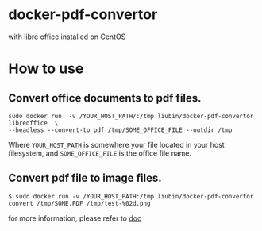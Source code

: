 docker-pdf-convertor
====================

with libre office installed on CentOS

# How to use

## Convert office documents to pdf files.

```
sudo docker run  -v /YOUR_HOST_PATH/:/tmp liubin/docker-pdf-convertor libreoffice  \
--headless --convert-to pdf /tmp/SOME_OFFICE_FILE --outdir /tmp
```

Where `YOUR_HOST_PATH` is somewhere your file located in your host filesystem, and `SOME_OFFICE_FILE` is the office file name.

## Convert pdf file to image files.

```
$ sudo docker run -v /YOUR_HOST_PATH:/tmp liubin/docker-pdf-convertor convert /tmp/SOME.PDF /tmp/test-%02d.png
```

for more information, please refer to [doc](http://www.imagemagick.org/script/command-line-processing.php)
